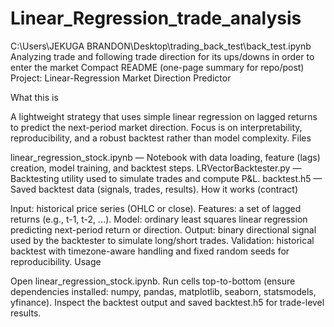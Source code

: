 # Linear_Regression_trade_analysis
C:\Users\JEKUGA BRANDON\Desktop\trading_back_test\back_test.ipynb
Analyzing trade and following trade direction for its ups/downs in order to enter the market
Compact README (one-page summary for repo/post)
Project: Linear-Regression Market Direction Predictor

What this is

A lightweight strategy that uses simple linear regression on lagged returns to predict the next-period market direction.
Focus is on interpretability, reproducibility, and a robust backtest rather than model complexity.
Files

linear_regression_stock.ipynb — Notebook with data loading, feature (lags) creation, model training, and backtest steps.
LRVectorBacktester.py — Backtesting utility used to simulate trades and compute P&L.
backtest.h5 — Saved backtest data (signals, trades, results).
How it works (contract)

Input: historical price series (OHLC or close).
Features: a set of lagged returns (e.g., t-1, t-2, ...).
Model: ordinary least squares linear regression predicting next-period return or direction.
Output: binary directional signal used by the backtester to simulate long/short trades.
Validation: historical backtest with timezone-aware handling and fixed random seeds for reproducibility.
Usage

Open linear_regression_stock.ipynb.
Run cells top-to-bottom (ensure dependencies installed: numpy, pandas, matplotlib, seaborn, statsmodels, yfinance).
Inspect the backtest output and saved backtest.h5 for trade-level results.
